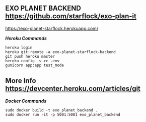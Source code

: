 ## EXO PLANET BACKEND https://github.com/starflock/exo-plan-it

https://exo-planet-starflock.herokuapp.com/

***Heroku Commands***
```
heroku login
heroku git:remote -a exo-planet-starflock-backend
git push heroku master
heroku config -s >> .env
gunicorn app:app test_mode
```

## More Info https://devcenter.heroku.com/articles/git


***Docker Commands***
```
sudo docker build -t exo_planet_backend .
sudo docker run -it -p 5001:5001 exo_planet_backend
```
